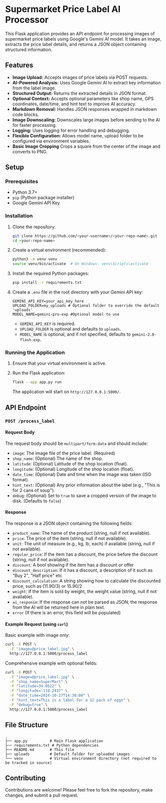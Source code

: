 # Supermarket Price Label AI Processor

This Flask application provides an API endpoint for processing images of supermarket price labels using Google's Gemini AI model. It takes an image, extracts the price label details, and returns a JSON object containing structured information.

## Features

*   **Image Upload:** Accepts images of price labels via POST requests.
*   **AI-Powered Analysis:** Uses Google Gemini AI to extract key information from the label image.
*   **Structured Output:** Returns the extracted details in JSON format.
*   **Optional Context:** Accepts optional parameters like shop name, GPS coordinates, date/time, and hint text to improve AI accuracy.
*   **Markdown Removal:** Handles JSON responses wrapped in markdown code blocks.
*   **Image Downscaling:** Downscales large images before sending to the AI for faster processing.
*   **Logging:** Uses logging for error handling and debugging.
*   **Flexible Configuration:** Allows model name, upload folder to be configured via environment variables.
*  **Basic Image Cropping** Crops a square from the center of the image and converts to PNG.

## Setup

### Prerequisites

*   Python 3.7+
*   `pip` (Python package installer)
*   Google Gemini API Key

### Installation

1.  Clone the repository:
    ```bash
    git clone https://github.com/<your-username>/<your-repo-name>.git
    cd <your-repo-name>
    ```
2.  Create a virtual environment (recommended):
    ```bash
    python3 -m venv venv
    source venv/bin/activate  # On Windows: venv\Scripts\activate
    ```
3.  Install the required Python packages:
    ```bash
    pip install -r requirements.txt
    ```
4.  Create a `.env` file in the root directory with your Gemini API key:
    ```
    GEMINI_API_KEY=your_api_key_here
    UPLOAD_FOLDER=my_uploads # Optional folder to override the default 'uploads'
    MODEL_NAME=gemini-pro-exp #Optional model to use
    ```
    * `GEMINI_API_KEY` is required.
    * `UPLOAD_FOLDER` is optional and defaults to `uploads`.
    * `MODEL_NAME` is optional, and if not specified, defaults to `gemini-2.0-flash-exp`.

### Running the Application

1.  Ensure that your virtual environment is active.
2.  Run the Flask application:

    ```bash
    flask --app app.py run
    ```
    The application will start on `http://127.0.0.1:5000/`.

## API Endpoint

### `POST /process_label`

#### Request Body

The request body should be `multipart/form-data` and should include:

*   `image`: The image file of the price label. (Required)
*   `shop_name`: (Optional) The name of the shop.
*   `latitude`: (Optional) Latitude of the shop location (float).
*   `longitude`: (Optional) Longitude of the shop location (float).
*   `date_time`: (Optional) Date and time when the image was taken (ISO format).
*   `hint_text`: (Optional) Any prior information about the label (e.g., "This is for 2 cans of soup").
*   `debug`: (Optional) Set to `true` to save a cropped version of the image to disk. (Defaults to `false`)

#### Response

The response is a JSON object containing the following fields:

*   `product_name`: The name of the product (string, null if not available).
*   `price`: The price of the item (string, null if not available).
*   `unit`: The unit of measure (e.g., kg, lb, each) if available (string, null if not available).
*   `regular_price`: If the item has a discount, the price before the discount (string, null if not available).
*   `discount`: A bool showing if the item has a discount or offer
*  `discount_description`:  If it has a discount, a description of it such as "Buy 2", "Half price" etc
*   `discount_calculation`: A string showing how to calculate the discounted price, such as (11.90/3) or 15.90/2
*   `weight`: If the item is sold by weight, the weight value (string, null if not available).
*   `ai_response`: If the response can not be parsed as JSON, the response from the AI will be returned here in plain text.
*   `error` (If there is an error, this field will be populated)

#### Example Request (using `curl`)
Basic example with image only:

```bash
curl -X POST \
  -F "image=@price_label.jpg" \
  http://127.0.0.1:5000/process_label
```

Comprehensive example with optional fields:

```bash
curl -X POST \
  -F "image=@price_label.jpg" \
  -F "shop_name=SuperMart" \
  -F "latitude=34.0522" \
  -F "longitude=-118.2437" \
  -F "date_time=2024-10-27T14:30:00" \
  -F "hint_text=This is a label for a 12 pack of eggs" \
  -F "debug=true" \
  http://127.0.0.1:5000/process_label
```

## File Structure

```
.
├── app.py          # Main Flask application
├── requirements.txt # Python dependencies
├── README.md       # This file
├── uploads         # Default folder for uploaded images
└── venv            # Virtual environment directory (not required to be tracked in source)

```

## Contributing

Contributions are welcome! Please feel free to fork the repository, make changes, and submit a pull request.

